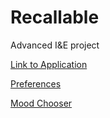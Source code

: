 # Recallable
Advanced I&amp;E project

[Link to Application](http://recallable.der-esel.ch)


[Preferences](http://recallable.der-esel.ch/preferences.html)

[Mood Chooser](http://recallable.der-esel.ch/chooser.html)
